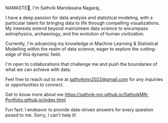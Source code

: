 NAMASTE🙏, I'm Sathvik Maridasana Nagaraj,

I have a deep passion for data analysis and statistical modeling, with a particular talent for bringing data to life through compelling visualizations. My interests extend beyond mainstream data science to encompass astrophysics, archaeology, and the evolution of human civilization.

Currently, I'm advancing my knowledge in Machine Learning & Statistical Modelling within the realm of data science, eager to explore the cutting-edge of this dynamic field.

I'm open to collaborations that challenge me and push the boundaries of what we can achieve with data.

Feel free to reach out to me at sathvikmn2022@gmail.com for any inquiries or opportunities to connect.

Get to know more about me https://sathvik-mn.github.io/SathvikMN-Portfolio.github.io/index.html

Fun fact: I endeavor to provide data-driven answers for every question posed to me. Sorry, I can't help it!

<!---
sathvik-mn/sathvik-mn is a ✨ special ✨ repository because its `README.md` (this file) appears on your GitHub profile.
You can click the Preview link to take a look at your changes.
--->
